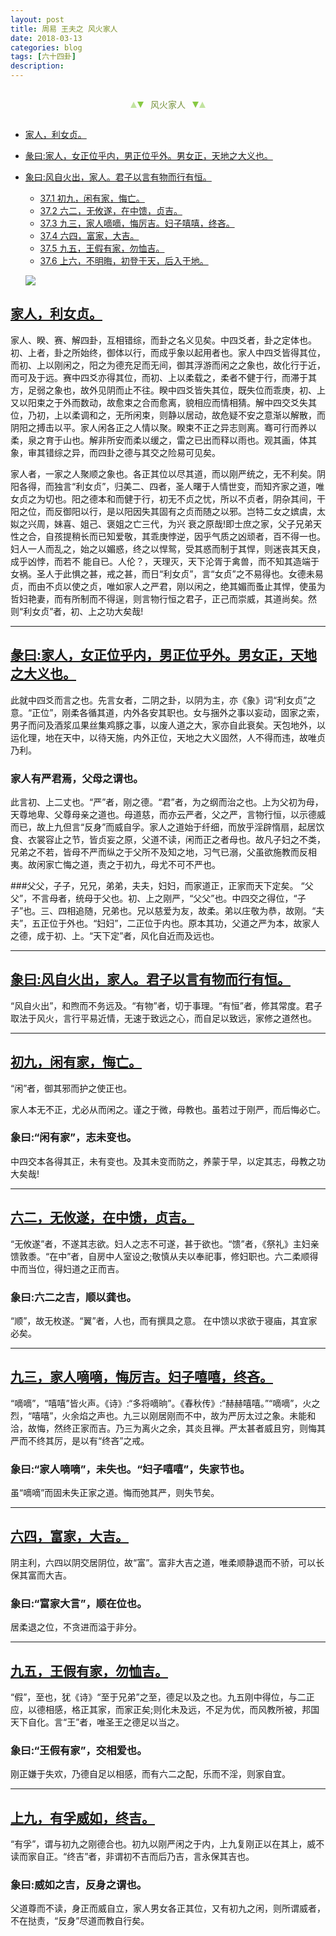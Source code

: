 ```yaml
---
layout: post
title: 周易 王夫之 风火家人
date: 2018-03-13
categories: blog
tags: [六十四卦]
description: 
---
```


<span id = "jump"></span>


<section style="margin: 0px auto; text-align: center;">
    <section class="xhr" style="width: 0px; height: 0px; border-left: 5px solid transparent; border-right: 5px solid transparent; border-bottom: 10px solid rgb(135, 201, 67); display: inline-block; opacity: 0.5; border-top-color: rgb(135, 201, 67);"></section>
    <section class="xhr" style="width: 0px; height: 0px; border-left: 5px solid transparent; border-right: 5px solid transparent; border-top: 10px solid rgb(135, 201, 67); display: inline-block; margin-left: -3px; border-bottom-color: rgb(135, 201, 67);"></section>
    <section style="
margin-left: 0.5em;
display: inline-block;">
        <p>
            <span style="color: rgb(118, 146, 60);">风火家人</span>
        </p>
    </section>
    <section class="xhr" style="margin-left: 0.5em; width: 0px; height: 0px; border-left: 5px solid transparent; border-right: 5px solid transparent; border-top: 10px solid rgb(135, 201, 67); display: inline-block; border-bottom-color: rgb(135, 201, 67);"></section>
    <section class="xhr" style="width: 0px; height: 0px; border-left: 5px solid transparent; border-right: 5px solid transparent; border-bottom: 10px solid rgb(135, 201, 67); display: inline-block; opacity: 0.5; margin-left: -3px; border-top-color: rgb(135, 201, 67);"></section>
</section>

- [家人，利女贞。](#jump家人，利女贞。)
- [彖曰:家人，女正位乎内，男正位乎外。男女正，天地之大义也。](#jump家人，女正位乎内)
- [象曰:风自火出，家人。君子以言有物而行有恒。](#jump风自火出)
  - [37.1 初九，闲有家，悔亡。](#jump闲有家)
  - [37.2 六二，无攸遂，在中馈，贞吉。](#jump无攸遂)
  - [37.3 九三，家人嘀嘀，悔厉吉。妇子嘻嘻，终吝。](#jump家人嘀嘀)
  - [37.4 六四，富家，大吉。](#jump富家，大吉。)
  - [37.5 九五，王假有家，勿恤吉。](#jump王假有家)
  - [37.6 上六，不明晦，初登于天，后入于地。](#jump有孚威如)
  
  ![](http://www.guoyi360.com/uploads/allimg/130810/1-130Q0110239622.jpg)
  
<span id = "jump家人，利女贞。"></span>
## [家人，利女贞。](#jump)
家人、睽、赛、解四卦，互相错综，而卦之名义见矣。中四爻者，卦之定体也。初、上者，卦之所始终，御体以行，而成乎象以起用者也。家人中四爻皆得其位，而初、上以刚闲之，阳之为德充足而无间，御其浮游而闲之之象也，故化行于近，而可及于远。赛中四爻亦得其位，而初、上以柔载之，柔者不健于行，而滞于其方，足弱之象也，故外见阴而止不往。睽中四爻皆失其位，既失位而乖庚，初、上又以阳束之于外而数动，故愈束之合而愈离，貌相应而情相猜。解中四交爻失其位，乃初，上以柔调和之，无所闲束，则静以居动，故危疑不安之意渐以解散，而阴阳之搏击以平。家人闲各正之人情以聚。睽束不正之异志则离。骞可行而养以柔，泉之育于山也。解非所安而柔以缓之，雷之已出而释以雨也。观其画，体其象，审其错综之异，而四卦之德与其交之险易可见矣。


家人者，一家之人聚顺之象也。各正其位以尽其道，而以刚严统之，无不利矣。阴阳各得，而独言“利女贞”，归美二、四者，圣人曙于人情世变，而知齐家之道，唯女贞之为切也。阳之德本和而健于行，初无不贞之忧，所以不贞者，阴杂其间，干阳之位，而反御阳以行，是以阳因失其固有之贞而随之以邪。岂特二女之嫔虞，太姒之兴周，妹喜、姐己、褒姐之亡三代，为兴
衰之原哉!即士庶之家，父子兄弟天性之合，自孩提稍长而已知爱敬，其乖庚悖逆，因乎气质之凶顽者，百不得一也。妇人一人而乱之，始之以媚惑，终之以悍鸳，受其惑而制于其悍，则迷丧其天良，成乎凶悖，而若不
能自已。人伦？，天理灭，天下沦胥于禽兽，而不知其造端于女祸。圣人于此惧之甚，戒之甚，而日“利女贞”，言“女贞”之不易得也。女德未易贞，而由不贞以使之贞，唯如家人之严君，刚以闲之，绝其媚而蚤止其悍，使虽为哲妇艳妻，而有所制而不得逞，则言物行恒之君子，正己而崇威，其道尚矣。然则“利女贞”者，初、上之功大矣哉!

-----

<span id = "jump家人，女正位乎内"></span>
## [彖曰:家人，女正位乎内，男正位乎外。男女正，天地之大义也。](#jump)
此就中四爻而言之也。先言女者，二阴之卦，以阴为主，亦《象》词“利女贞”之意。“正位”，刚柔各循其道，内外各安其职也。女与捆外之事以妄动，固家之索，男子而问及酒浆瓜果丝集鸡豚之事，以废人道之大，家亦自此衰矣。天包地外，以运化理，地在天中，以待天施，内外正位，天地之大义固然，人不得而违，故唯贞乃利。

### 家人有严君焉，父母之谓也。
此言初、上二丈也。“严”者，刚之德。“君”者，为之纲而治之也。上为父初为母，天尊地卑、父尊母亲之道也。母道慈，而亦云严者，父之严，言物行恒，以示德威而已，故上九但言“反身”而威自孚。家人之道始于纤细，而放乎淫辟惰扇，起居饮食、衣裳容止之节，皆贞妄之原，父道不读，闲而正之者母也。故凡子妇之不类，兄弟之不若，皆母不严而纵之于父所不及知之地，习气已溺，父虽欲施教而反相夷。故闲家亡悔之道，责之于初九，母尤不可不严也。

###父父，子子，兄兄，弟弟，夫夫，妇妇，而家道正，正家而天下定矣。
“父父”，不言母者，统母于父也。初、上之刚严，“父父”也。中四交之得位，“子子”也。三、四相追随，兄弟也。兄以慈爱为友，故柔。弟以庄敬为恭，故刚。“夫夫”，五正位于外也。“妇妇”，二正位于内也。原本其功，父道之严为本，故家人之德，成于初、上。“天下定”者，风化自近而及远也。


-----

<span id = "jump风自火出"></span>
## [象曰:风自火出，家人。君子以言有物而行有恒。](#jump)
“风自火出”，和煦而不务远及。“有物”者，切于事理。“有恒”者，修其常度。君子取法于风火，言行平易近情，无速于致远之心，而自足以致远，家修之道然也。

-----

<span id = "jump闲有家"></span>
## [初九，闲有家，悔亡。](#jump)
“闲”者，御其邪而护之使正也。

家人本无不正，尤必从而闲之。谨之于微，母教也。虽若过于刚严，而后悔必亡。

### 象曰:“闲有家”，志未变也。
中四交本各得其正，未有变也。及其未变而防之，养蒙于早，以定其志，母教之功大矣哉!

-----

<span id = "jump无攸遂"></span>
## [六二，无攸遂，在中馈，贞吉。](#jump)
“无攸遂”者，不遂其志欲。妇人之志不可遂，甚于欲也。“馈”者，《祭礼》主妇亲馈敦黍。“在中”者，自房中人室设之;敬慎从夫以奉祀事，修妇职也。六二柔顺得中而当位，得妇道之正而吉。

### 象曰:六二之吉，顺以龚也。
“顺”，故无枚遂。“翼”者，人也，而有撰具之意。
在中馈以求欲于寝庙，其宜家必矣。

-----

<span id = "jump家人嘀嘀"></span>
## [九三，家人嘀嘀，悔厉吉。妇子嘻嘻，终吝。](#jump)
“嘀嘀”，“嘻嘻”皆火声。《诗》:“多将嘀晌”。《春秋传》:“赫赫嘻嘻。”“嘀嘀”，火之烈，“嘻嘻”，火余焰之声也。九三以刚居刚而不中，故为严厉太过之象。未能和洽，故悔，然终正家而吉。乃三为离火之余，其炎且禅。严太甚者威且穷，则悔其严而不终其厉，是以有“终吝”之戒。

### 象曰:“家人嘀嘀”，未失也。“妇子嘻嘻”，失家节也。
虽“嘀嘀”而固未失正家之道。悔而弛其严，则失节矣。

-----

<span id = "jump富家，大吉。"></span>
## [六四，富家，大吉。](#jump)
阴主利，六四以阴交居阴位，故“富”。富非大吉之道，唯柔顺静退而不骄，可以长保其富而大吉。

### 象曰:“富家大言”，顺在位也。
居柔退之位，不贪进而溢于非分。

-----

<span id = "jump王假有家"></span>
## [九五，王假有家，勿恤吉。](#jump)
“假”，至也，犹《诗》“至于兄弟”之至，德足以及之也。九五刚中得位，与二正应，以德相感，格正其家，而家正矣;则化未及远，不足为优，而风教所被，邦国天下自化。言“王”者，唯圣王之德足以当之。

### 象曰:“王假有家”，交相爱也。
刚正嫌于失欢，乃德自足以相感，而有六二之配，乐而不淫，则家自宜。

-----

<span id = "jump上九，有孚威如，终吉。"></span>
## [上九，有孚威如，终吉。](#jump)
“有孚”，谓与初九之刚德合也。初九以刚严闲之于内，上九复刚正以在其上，威不读而家自正。“终吉”者，非谓初不吉而后乃吉，言永保其吉也。

### 象曰:威如之吉，反身之谓也。
父道尊而不读，身正而威自立，家人男女各正其位，又有初九之闲，则所谓威者，不在挞责，“反身”尽道而教自行矣。







